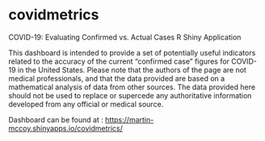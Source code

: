 # covidmetrics
COVID-19: Evaluating Confirmed vs. Actual Cases R Shiny Application

This dashboard is intended to provide a set of potentially useful indicators related to the accuracy of the current “confirmed case” figures for COVID-19 in the United States. Please note that the authors of the page are not medical professionals, and that the data provided are based on a mathematical analysis of data from other sources. The data provided here should not be used to replace or supercede any authoritative information developed from any official or medical source.

Dashboard can be found at : <https://martin-mccoy.shinyapps.io/covidmetrics/>